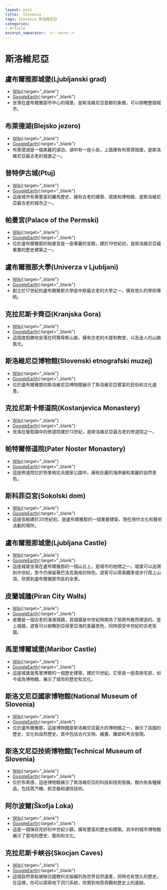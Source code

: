 ```yaml
---
layout: post
title:  Slovenia
tags: Slovenia 斯洛維尼亞 
categories:
- Article
excerpt_separator:  <!--more-->
---
```

# 斯洛維尼亞
## 盧布爾雅那城堡(Ljubljanski grad)
- [Wiki](https://zh.wikipedia.org/wiki/盧布爾雅那城堡 "Wiki"){:target="_blank"} 
- [GoogleEarth](https://earth.google.com/web/search/Ljubljanski+grad "GoogleEarth"){:target="_blank"} 
- 坐落在盧布爾雅那市中心的城堡，是斯洛維尼亞首都的象徵，可以俯瞰整個城市。

## 布萊德湖(Blejsko jezero)
- [Wiki](https://zh.wikipedia.org/wiki/布萊德湖 "Wiki"){:target="_blank"} 
- [GoogleEarth](https://earth.google.com/web/search/Blejsko+jezero "GoogleEarth"){:target="_blank"} 
- 布萊德湖是一個美麗的湖泊，湖中有一座小島，上面建有布萊德城堡，是斯洛維尼亞最古老的城堡之一。

## 普特伊古城(Ptuj)
- [Wiki](https://zh.wikipedia.org/wiki/普特伊古城 "Wiki"){:target="_blank"} 
- [GoogleEarth](https://earth.google.com/web/search/Ptuj "GoogleEarth"){:target="_blank"} 
- 這座城市有著豐富的羅馬歷史，擁有古老的建築、城堡和博物館，是斯洛維尼亞最古老的城市之一。

## 帕曼宮(Palace of the Permski)
- [Wiki](https://zh.wikipedia.org/wiki/帕曼宮 "Wiki"){:target="_blank"} 
- [GoogleEarth](https://earth.google.com/web/search/Palace+of+the+Permski "GoogleEarth"){:target="_blank"} 
- 位於盧布爾雅那的帕曼宮是一座華麗的宮殿，建於19世紀初，是斯洛維尼亞最重要的歷史建築之一。

## 盧布爾雅那大學(Univerza v Ljubljani)
- [Wiki](https://zh.wikipedia.org/wiki/盧布爾雅那大學 "Wiki"){:target="_blank"} 
- [GoogleEarth](https://earth.google.com/web/search/Univerza+v+Ljubljani "GoogleEarth"){:target="_blank"} 
- 創立於17世紀的盧布爾雅那大學是中歐最古老的大學之一，擁有悠久的學術傳統。

## 克拉尼斯卡齊亞(Kranjska Gora)
- [Wiki](https://zh.wikipedia.org/wiki/克拉尼斯卡齊亞 "Wiki"){:target="_blank"} 
- [GoogleEarth](https://earth.google.com/web/search/Kranjska+Gora "GoogleEarth"){:target="_blank"} 
- 這個度假勝地坐落在阿爾卑斯山脈，擁有古老的木屋和教堂，以及迷人的山脈風光。

## 斯洛維尼亞博物館(Slovenski etnografski muzej)
- [Wiki](https://zh.wikipedia.org/wiki/斯洛維尼亞博物館 "Wiki"){:target="_blank"} 
- [GoogleEarth](https://earth.google.com/web/search/Slovenski+etnografski+muzej "GoogleEarth"){:target="_blank"} 
- 位於盧布爾雅那的斯洛維尼亞博物館展示了斯洛維尼亞豐富的民俗和文化遺產。

## 克拉尼斯卡修道院(Kostanjevica Monastery)
- [Wiki](https://zh.wikipedia.org/wiki/克拉尼斯卡修道院 "Wiki"){:target="_blank"} 
- [GoogleEarth](https://earth.google.com/web/search/Kostanjevica+Monastery "GoogleEarth"){:target="_blank"} 
- 坐落在葡萄園中的修道院建於13世紀，是斯洛維尼亞最古老的修道院之一。

## 帕特爾修道院(Pater Noster Monastery)
- [Wiki](https://zh.wikipedia.org/wiki/帕特爾修道院 "Wiki"){:target="_blank"} 
- [GoogleEarth](https://earth.google.com/web/search/Pater+Noster+Monastery "GoogleEarth"){:target="_blank"} 
- 這座修道院位於特里格拉夫國家公園中，擁有壯麗的海岸線和美麗的自然景色。

## 斯科菲亞宮(Sokolski dom)
- [Wiki](https://zh.wikipedia.org/wiki/斯科菲亞宮 "Wiki"){:target="_blank"} 
- [GoogleEarth](https://earth.google.com/web/search/Sokolski+dom "GoogleEarth"){:target="_blank"} 
- 這座宮殿建於20世紀初，是盧布爾雅那的一個重要建築，現在用作文化和藝術活動的場所。

## 盧布爾雅那城堡(Ljubljana Castle)
- [Wiki](https://zh.wikipedia.org/wiki/盧布爾雅那城堡 "Wiki"){:target="_blank"} 
- [GoogleEarth](https://earth.google.com/web/search/Ljubljana+Castle "GoogleEarth"){:target="_blank"} 
- 這座城堡坐落在盧布爾雅那的一個山丘上，是城市的地標之一。城堡可以追溯到中世紀，至今仍保留著巴洛克風格的特色。遊客可以搭乘纜車或步行爬上山頂，欣賞到盧布爾雅那市區的全景。

## 皮蘭城牆(Piran City Walls)
- [Wiki](https://zh.wikipedia.org/wiki/皮蘭城牆 "Wiki"){:target="_blank"} 
- [GoogleEarth](https://earth.google.com/web/search/Piran+City+Walls "GoogleEarth"){:target="_blank"} 
- 皮蘭是一個古老的海濱城鎮，其城牆是中世紀時期為了抵禦外敵而建造的。登上城牆，遊客可以俯瞰到亞得里亞海的美麗景色，同時感受中世紀的古老氛圍。

## 馬里博爾城堡(Maribor Castle)
- [Wiki](https://zh.wikipedia.org/wiki/馬里博爾城堡 "Wiki"){:target="_blank"} 
- [GoogleEarth](https://earth.google.com/web/search/Maribor+Castle "GoogleEarth"){:target="_blank"} 
- 這座城堡是馬里博爾的一個歷史建築，建於15世紀。它曾是一座貴族宅邸，如今成為博物館，展示了城市的歷史和文化。

## 斯洛文尼亞國家博物館(National Museum of Slovenia)
- [Wiki](https://zh.wikipedia.org/wiki/斯洛文尼亞國家博物館 "Wiki"){:target="_blank"} 
- [GoogleEarth](https://earth.google.com/web/search/National+Museum+of+Slovenia "GoogleEarth"){:target="_blank"} 
- 位於盧布爾雅那，這座博物館是斯洛維尼亞最大的博物館之一，展示了該國的歷史、文化和自然歷史。其中包括古代文物、繪畫、雕塑和考古發現。

## 斯洛文尼亞技術博物館(Technical Museum of Slovenia)
- [Wiki](https://zh.wikipedia.org/wiki/斯洛文尼亞技術博物館 "Wiki"){:target="_blank"} 
- [GoogleEarth](https://earth.google.com/web/search/Technical+Museum+of+Slovenia "GoogleEarth"){:target="_blank"} 
- 位於布萊德，這座博物館展示了斯洛維尼亞的科技和技術發展。館內有各種展品，包括蒸汽機、航空器和通信技術。

## 阿尔波爾(Škofja Loka)
- [Wiki](https://zh.wikipedia.org/wiki/阿尔波爾 "Wiki"){:target="_blank"} 
- [GoogleEarth](https://earth.google.com/web/search/Škofja+Loka "GoogleEarth"){:target="_blank"} 
- 這是一個保存完好的中世紀小鎮，擁有豐富的歷史和建築。其中的城市博物館展示了當地的歷史、藝術和文化。

## 克拉尼斯卡峽谷(Skocjan Caves)
- [Wiki](https://zh.wikipedia.org/wiki/克拉尼斯卡峽谷 "Wiki"){:target="_blank"} 
- [GoogleEarth](https://earth.google.com/web/search/Skocjan+Caves "GoogleEarth"){:target="_blank"} 
- 這個自然景點被聯合國教科文組織列為世界自然遺產，同時也有悠久的歷史。在這裡，你可以探索地下洞穴系統，欣賞到地質奇觀和歷史上的遺跡。

